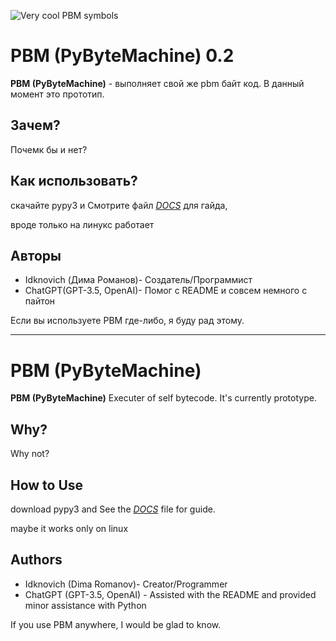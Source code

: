 


![Very cool PBM symbols](https://i.postimg.cc/bJ4CgPBk/38-20230912202930.png)
# PBM (PyByteMachine) 0.2


**PBM (PyByteMachine)** - выполняет свой же pbm байт код. В данный момент это прототип.

## Зачем?

Почемк бы и нет?

## Как использовать?

скачайте pypy3 и
Смотрите файл [*DOCS*](DOCS.md) для гайда,

вроде только на линукс работает
## Авторы

- Idknovich (Дима Романов)- Создатель/Программист
- ChatGPT(GPT-3.5, OpenAI)- Помог с README и совсем немного с пайтон


Если вы используете PBM где-либо, я буду рад этому.

---

# PBM (PyByteMachine)

**PBM (PyByteMachine)** Executer of self bytecode. It's currently prototype.

## Why?

Why not?

## How to Use

download pypy3 and
See the [*DOCS*](DOCS.md) file for guide.

maybe it works only on linux

## Authors

- Idknovich (Dima Romanov)- Creator/Programmer
- ChatGPT (GPT-3.5, OpenAI) - Assisted with the README and provided minor assistance with Python


If you use PBM anywhere, I would be glad to know.
